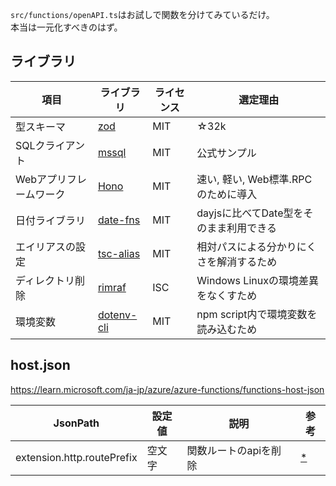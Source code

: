 
`src/functions/openAPI.ts`はお試しで関数を分けてみているだけ。  
本当は一元化すべきのはず。

## ライブラリ

項目|ライブラリ|ライセンス|選定理由
--|--|--|--
型スキーマ|[zod](https://github.com/colinhacks/zod)|MIT|☆32k
SQLクライアント|[mssql](https://github.com/tediousjs/node-mssql)|MIT|公式サンプル
Webアプリフレームワーク|[Hono](https://github.com/honojs/hono)|MIT|速い, 軽い, Web標準.RPCのために導入
日付ライブラリ|[date-fns](https://github.com/date-fns/date-fns)|MIT|dayjsに比べてDate型をそのまま利用できる
エイリアスの設定|[tsc-alias](https://github.com/justkey007/tsc-alias)|MIT|相対パスによる分かりにくさを解消するため
ディレクトリ削除|[rimraf](https://github.com/isaacs/rimraf)|ISC|Windows Linuxの環境差異をなくすため
環境変数|[dotenv-cli](https://github.com/entropitor/dotenv-cli)|MIT|npm script内で環境変数を読み込むため

## host.json
https://learn.microsoft.com/ja-jp/azure/azure-functions/functions-host-json


JsonPath|設定値|説明|参考
--|--|--|--
extension.http.routePrefix|空文字|関数ルートのapiを削除|[*](https://learn.microsoft.com/ja-jp/azure/azure-functions/functions-bindings-http-webhook-trigger?tabs=python-v2%2Cisolated-process%2Cnodejs-v4%2Cfunctionsv2&pivots=programming-language-typescript#customize-the-http-endpoint)

